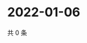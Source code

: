 # 2022-01-06

共 0 条

<!-- BEGIN WEIBO -->
<!-- 最后更新时间 Thu Jan 06 2022 10:01:43 GMT+0800 (China Standard Time) -->

<!-- END WEIBO -->
